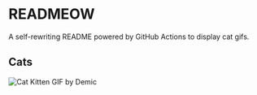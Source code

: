 # READMEOW

A self-rewriting README powered by GitHub Actions to display cat gifs.

## Cats

![Cat Kitten GIF by Demic](https://media3.giphy.com/media/3oriO0OEd9QIDdllqo/200.gif?cid=9acd02dawxlpobejy94nxkksumef41spufnggjwm3um8uz8f&ep=v1_gifs_search&rid=200.gif&ct=g)
